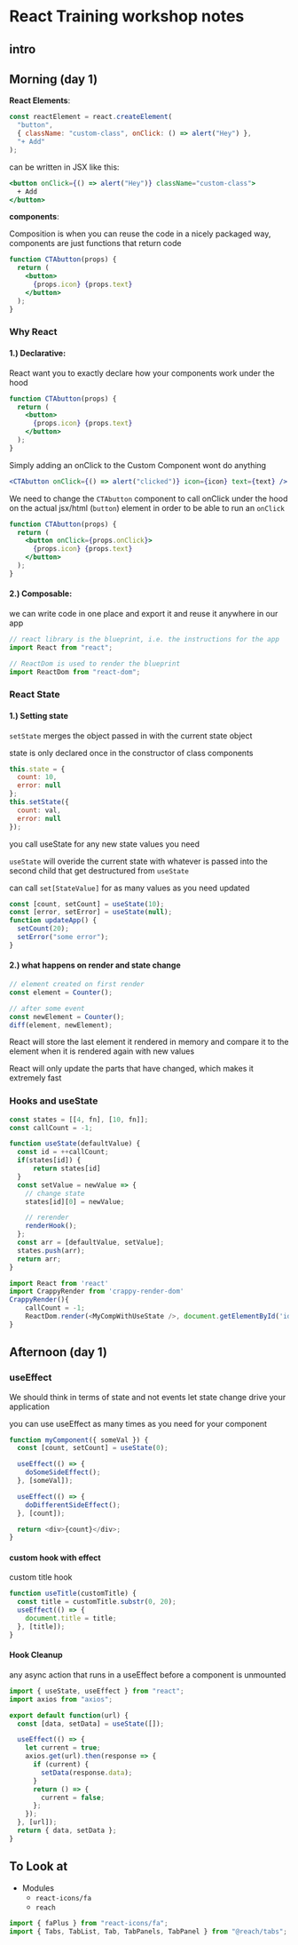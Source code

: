 # React Training workshop notes

## **intro**

## Morning (day 1)

**React Elements**:

```js
const reactElement = react.createElement(
  "button",
  { className: "custom-class", onClick: () => alert("Hey") },
  "+ Add"
);
```

can be written in JSX like this:

```jsx
<button onClick={() => alert("Hey")} className="custom-class">
  + Add
</button>
```

**components**:

Composition is when you can reuse the code in a nicely packaged way, components are just functions that return code

```jsx
function CTAbutton(props) {
  return (
    <button>
      {props.icon} {props.text}
    </button>
  );
}
```

### Why React

#### 1.) **Declarative**:

React want you to exactly declare how your components work under the hood

```jsx
function CTAbutton(props) {
  return (
    <button>
      {props.icon} {props.text}
    </button>
  );
}
```

Simply adding an onClick to the Custom Component wont do anything

```jsx
<CTAbutton onClick={() => alert("clicked")} icon={icon} text={text} />
```

We need to change the `CTAbutton` component to call onClick under the hood on the actual jsx/html (`button`) element in order to be able to run an `onClick`

```jsx
function CTAbutton(props) {
  return (
    <button onClick={props.onClick}>
      {props.icon} {props.text}
    </button>
  );
}
```

#### 2.) **Composable**:

we can write code in one place and export it and reuse it anywhere in our app

```js
// react library is the blueprint, i.e. the instructions for the app
import React from "react";

// ReactDom is used to render the blueprint
import ReactDom from "react-dom";
```

### React State

#### 1.) Setting state

`setState` merges the object passed in with the current state object

state is only declared once in the constructor of class components

```jsx
this.state = {
  count: 10,
  error: null
};
this.setState({
  count: val,
  error: null
});
```

you call useState for any new state values you need

`useState` will overide the current state with whatever is passed into the second child that get destructured from `useState`

can call `set[StateValue]` for as many values as you need updated

```jsx
const [count, setCount] = useState(10);
const [error, setError] = useState(null);
function updateApp() {
  setCount(20);
  setError("some error");
}
```

#### 2.) what happens on render and state change

```jsx
// element created on first render
const element = Counter();

// after some event
const newElement = Counter();
diff(element, newElement);
```

React will store the last element it rendered in memory and compare it to the element when it is rendered again with new values

React will only update the parts that have changed, which makes it extremely fast

### Hooks and useState

```js
const states = [[4, fn], [10, fn]];
const callCount = -1;

function useState(defaultValue) {
  const id = ++callCount;
  if(states[id]) {
      return states[id]
  }
  const setValue = newValue => {
    // change state
    states[id][0] = newValue;

    // rerender
    renderHook();
  };
  const arr = [defaultValue, setValue];
  states.push(arr);
  return arr;
}

import React from 'react'
import CrappyRender from 'crappy-render-dom'
CrappyRender(){
    callCount = -1;
    ReactDom.render(<MyCompWithUseState />, document.getElementById('id'))
}
```

## Afternoon (day 1)

### **useEffect**

We should think in terms of state and not events
let state change drive your application

you can use useEffect as many times as you need for your component

```js
function myComponent({ someVal }) {
  const [count, setCount] = useState(0);

  useEffect(() => {
    doSomeSideEffect();
  }, [someVal]);

  useEffect(() => {
    doDifferentSideEffect();
  }, [count]);

  return <div>{count}</div>;
}
```

#### custom hook with effect

custom title hook

```js
function useTitle(customTitle) {
  const title = customTitle.substr(0, 20);
  useEffect(() => {
    document.title = title;
  }, [title]);
}
```

#### Hook Cleanup

any async action that runs in a useEffect before a component is unmounted

```js
import { useState, useEffect } from "react";
import axios from "axios";

export default function(url) {
  const [data, setData] = useState([]);

  useEffect(() => {
    let current = true;
    axios.get(url).then(response => {
      if (current) {
        setData(response.data);
      }
      return () => {
        current = false;
      };
    });
  }, [url]);
  return { data, setData };
}
```

## To Look at

- Modules
  - `react-icons/fa`
  - `reach`

```js
import { faPlus } from "react-icons/fa";
import { Tabs, TabList, Tab, TabPanels, TabPanel } from "@reach/tabs";
```
